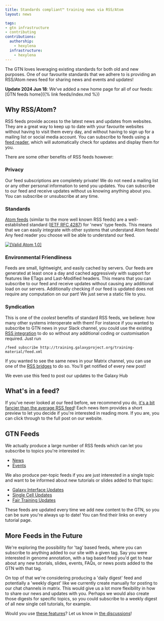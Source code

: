 ```yaml
---
title: Standards compliant™ training news via RSS/Atom
layout: news

tags:
- gtn infrastructure
- contributing
contributions:
  authorship:
    - hexylena
  infrastructure:
    - hexylena
---
```


<!-- GTN:IGNORE:003 -->

The GTN loves leveraging existing standards for both old and new purposes. One of our favourite standards that we adhere to is providing an RSS/Atom news feed for sharing news and events and updates!

**Update 2024 Jun 18**: We've added a new home page for all of our feeds: [GTN feeds home]({% link feeds/index.md %})

## Why RSS/Atom?

RSS feeds provide access to the latest news and updates from websites. They are a great way to keep up to date with your favourite websites without having to visit them every day, and without having to sign up for a mailing list or social media account. You can subscribe to feeds using a [feed reader](https://aboutfeeds.com/), which will automatically check for updates and display them for you.

There are some other benefits of RSS feeds however:

### Privacy

Our feed subscriptions are completely private! We do not need a mailing list or any other personal information to send you updates. You can subscribe to our feed and receive updates without us knowing anything about you. You can subscribe or unsubscribe at any time.

### Standards

[Atom feeds](https://en.wikipedia.org/wiki/Atom_(web_standard)) (similar to the more well known RSS feeds) are a well-established standard ([IETF RFC 4287](https://datatracker.ietf.org/doc/html/rfc4287)) for 'news' type feeds. This means that we can easily integrate with other systems that understand Atom feeds! Any feed reader you choose will be able to understand our feed.

<a href="http://validator.w3.org/feed/check.cgi?url=http%3A//training.galaxyproject.org/training-material/feed.xml">
  <img src="{% link assets/images/valid-atom.png %}" alt="[Valid Atom 1.0]" title="Validate my Atom 1.0 feed" />
</a>

### Environmental Friendliness

Feeds are small, lightweight, and easily cached by servers. Our feeds are generated at least once a day and cached aggressively with support for features like ETags and Last-Modified headers. This means that you can subscribe to our feed and receive updates without causing any additional load on our servers. Additionally checking if our feed is updated does not require any computation on our part! We just serve a static file to you.

### Syndication

This is one of the *coolest* benefits of standard RSS feeds, we believe: how many other systems interoperate with them! For instance if you wanted to subscribe to GTN news in your Slack channel, you could use the existing [RSS integration](https://slack.com/help/articles/218688467-Add-RSS-feeds-to-Slack) to do so without any additional coding or customisation required. Just run

```
/feed subscribe http://training.galaxyproject.org/training-material/feed.xml
```

If you wanted to see the same news in your Matrix channel, you can use one of the [RSS bridges](https://gitlab.com/imbev/matrix-rss-bridge) to do so. You'll get notified of every new post!

We even use this feed to post our updates to the Galaxy Hub

## What's in a feed?

If you've never looked at our feed before, we recommend you do, [it's a bit fancier than the average RSS feed](https://training.galaxyproject.org/training-material/feed.xml)! Each news item provides a short preview to let you decide if you're interested in reading more. If you are, you can click through to the full post on our website.

## GTN Feeds

We actually produce a large number of RSS feeds which can let you subscribe to topics you're interested in:

- [News](https://training.galaxyproject.org/training-material/feed.xml)
- [Events](https://training.galaxyproject.org/training-material/events/feed.xml)

We also produce per-topic feeds if you are just interested in a single topic and want to be informed about new tutorials or slides added to that topic:

- [Galaxy Interface Updates](https://training.galaxyproject.org/training-material/topics/galaxy-interface/feed.xml)
- [Single Cell Updates](https://training.galaxyproject.org/training-material/topics/single-cell/feed.xml)
- [Fair Training Updates](https://training.galaxyproject.org/training-material/topics/fair/feed.xml)

These feeds are updated every time we add new content to the GTN, so you can be sure you're always up to date! You can find their links on every tutorial page.

## More Feeds in the Future

We're exploring the possibility for 'tag' based feeds, where you can subscribe to anything added to our site with a given tag. Say you were interested in genome annotation, with a tag based feed you'd get to hear about any new tutorials, slides, events, FAQs, or news posts added to the GTN with that tag.

On top of that we're considering producing a 'daily digest' feed and potentially a 'weekly digest' like we currently create manually for posting to our chat channels in matrix. This would give us a lot more flexibility in how to share our news and updates with you. Perhaps we would also create those digests for specific topics, so you could subscribe to a weekly digest of all new single cell tutorials, for example.

Would you use [these features](https://github.com/galaxyproject/training-material/discussions/4999)? Let us know in [the discussions](https://github.com/galaxyproject/training-material/discussions/5000)!
